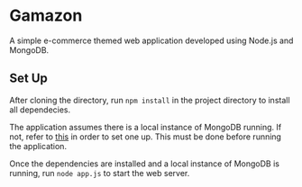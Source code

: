 # Gamazon

A simple e-commerce themed web application developed using Node.js and MongoDB.

## Set Up

After cloning the directory, run `npm install` in the project directory to install all dependecies. 

The application assumes there is a local instance of MongoDB running. If not, refer to [this](https://www.mongodb.com/docs/manual/installation/) in order to set one up. This must be done before running the application. 

Once the dependencies are installed and a local instance of MongoDB is running, run `node app.js` to start the web server.